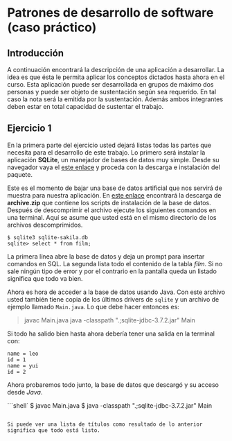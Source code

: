 # Patrones de desarrollo de software (caso práctico)

## Introducción

A continuación encontrará la descripción de una aplicación a desarrollar. La
idea es que ésta le permita aplicar los conceptos dictados hasta ahora en el
curso. Esta aplicación puede ser desarrollada en grupos de máximo dos personas y
puede ser objeto de sustentación según sea requerido. En tal caso la nota será
la emitida por la sustentación. Además ambos integrantes deben estar en total
capacidad de sustentar el trabajo.


## Ejercicio 1

En la primera parte del ejercicio usted dejará listas todas las partes que
necesita para el desarrollo de este trabajo. Lo primero será instalar la
aplicación __SQLite__, un manejador de bases de datos muy simple. Desde su
navegador vaya el [este enlace](https://www.sqlite.org/) y proceda con la
descarga e instalación del paquete.

Este es el momento de bajar una base de datos artificial que nos servirá de
muestra para nuestra aplicación. En [este enlace](https://www.kaggle.com/datasets/atanaskanev/sqlite-sakila-sample-database)
encontrará la descarga de __archive.zip__ que contiene los scripts de
instalación de la base de datos. Después de descomprimir el archivo ejecute los
siguientes comandos en una terminal. Aquí se asume que usted está en el mismo directorio de los archivos descomprimidos.

```shell
$ sqlite3 sqlite-sakila.db
sqlite> select * from film;
```

La primera línea abre la base de datos y deja un prompt para insertar comandos
en SQL. La segunda lista todo el contenido de la tabla _film_. Si no sale ningún
tipo de error y por el contrario en la pantalla queda un listado significa que
todo va bien.

Ahora es hora de acceder a la base de datos usando Java. Con este archivo usted también tiene copia de los últimos drivers de `sqlite` y un archivo de ejemplo llamado `Main.java`. Lo que debe hacer entonces es:

> javac Main.java 
> java -classpath ".;sqlite-jdbc-3.7.2.jar" Main

Si todo ha salido bien hasta ahora debería tener una salida en la terminal con:

```shell
name = leo
id = 1
name = yui
id = 2
```

Ahora probaremos todo junto, la base de datos que descargó y su acceso desde
_Java_.

```shell`
$ javac Main.java
$ java -classpath ".;sqlite-jdbc-3.7.2.jar" Main
```

Si puede ver una lista de títulos como resultado de lo anterior significa que todo está listo.